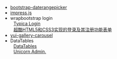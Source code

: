 *   [bootstrap-daterangepicker](https://github.com/dangrossman/bootstrap-daterangepicker)
*   [impress.js](https://github.com/bartaz/impress.js)
*   wrapbootstrap login  
    <a href="http://wrapbootstrap.com/preview/WB0F56883" style="margin-left:10px">Typica Login</a><br>
    <a href="http://www.gbin1.com/technology/css/20120406html5css3loginandregistration" style="margin-left:10px">超酷HTML5和CSS3实现的登录及其注册功能表单</a>
*   [yui-gallery-carousel](http://www.wretch.cc/)
*   DataTables  
    <a href="http://datatables.net/blog/Twitter_Bootstrap" style="margin-left:10px">DataTables</a><br>
    <a href="http://wbpreview.com/previews/WB0F35928/tables.html" style="margin-left:10px">Unicorn Admin. </a>

    